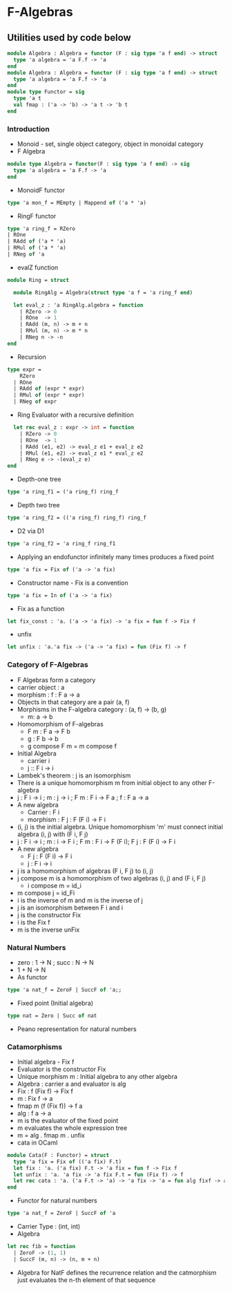 # F-Algebras
## Utilities used by code below
```ocaml
module Algebra : Algebra = functor (F : sig type 'a f end) -> struct
  type 'a algebra = 'a F.f -> 'a
end
module Algebra : Algebra = functor (F : sig type 'a f end) -> struct
  type 'a algebra = 'a F.f -> 'a
end
module type Functor = sig
  type 'a t
  val fmap : ('a -> 'b) -> 'a t -> 'b t
end
```
### Introduction
- Monoid - set, single object category, object in monoidal category
- F Algebra
```ocaml
module type Algebra = functor(F : sig type 'a f end) -> sig
  type 'a algebra = 'a F.f -> 'a
end
```
- MonoidF functor
```ocaml
type 'a mon_f = MEmpty | Mappend of ('a * 'a)
```
- RingF functor
```ocaml
type 'a ring_f = RZero 
| ROne 
| RAdd of ('a * 'a) 
| RMul of ('a * 'a) 
| RNeg of 'a
```
- evalZ function
```ocaml
module Ring = struct

  module RingAlg = Algebra(struct type 'a f = 'a ring_f end)

  let eval_z : 'a RingAlg.algebra = function
    | RZero -> 0
    | ROne  -> 1
    | RAdd (m, n) -> m + n
    | RMul (m, n) -> m * n
    | RNeg n -> -n
end
```
- Recursion
```ocaml
type expr =
    RZero
  | ROne
  | RAdd of (expr * expr)
  | RMul of (expr * expr)
  | RNeg of expr
```
- Ring Evaluator with a recursive definition
```ocaml
  let rec eval_z : expr -> int = function
    | RZero -> 0
    | ROne  -> 1
    | RAdd (e1, e2) -> eval_z e1 + eval_z e2
    | RMul (e1, e2) -> eval_z e1 * eval_z e2
    | RNeg e -> -(eval_z e)
end
```
- Depth-one tree
```ocaml
type 'a ring_f1 = ('a ring_f) ring_f
```
- Depth two tree
```ocaml
type 'a ring_f2 = (('a ring_f) ring_f) ring_f
```
- D2 via D1
```ocaml
type 'a ring_f2 = 'a ring_f ring_f1
```
- Applying an endofunctor infinitely many times produces a fixed point
```ocaml
type 'a fix = Fix of ('a -> 'a fix)
```
- Constructor name - Fix is a convention
```ocaml
type 'a fix = In of ('a -> 'a fix)
```
- Fix as a function
```ocaml
let fix_const : 'a. ('a -> 'a fix) -> 'a fix = fun f -> Fix f
```
- unfix
```ocaml
let unfix : 'a.'a fix -> ('a -> 'a fix) = fun (Fix f) -> f
```
### Category of F-Algebras
- F Algebras form a category
- carrier object : a
- morphism : f : F a -> a
- Objects in that category are a pair (a, f)
- Morphisms in the F-algebra category : (a, f) -> (b, g)
  - m: a -> b
- Homomorphism of F-algebras
  - F m : F a -> F b
  - g : F b -> b
  - g compose F m = m compose f
- Initial Algebra
  - carrier i
  - j :: F i -> i
- Lambek's theorem : j is an isomorphism
- There is a unique homomorphism m from initial object to any other F-algebra
- j : F i -> i ; m : j -> i ; F m : F i -> F a ; f : F a -> a
- A new algebra
  - Carrier : F i
  - morphism : F j : F (F i) -> F i
- (i, j) is the initial algebra. Unique homomorphism 'm' must connect initial algebra (i, j) with (F i, F j)
- j : F i -> i ; m : i -> F i ; F m : F i -> F (F i); F j : F (F i) -> F i
- A new algebra 
  - F j : F (F i) -> F i
  - j : F i -> i
- j is a homomorphism of algebras (F i, F j) to (i, j)
- j compose m is a homomorphism of two algebras (i, j) and (F i, F j)
  - i compose m = id_i
- m compose j = id_Fi
- i is the inverse of m and m is the inverse of j
- j is an isomorphism between F i and i
- j is the constructor Fix
- i is the Fix f
- m is the inverse unFix
### Natural Numbers
- zero : 1 -> N ; succ : N -> N
- 1 + N -> N
- As functor
```ocaml
type 'a nat_f = ZeroF | SuccF of 'a;;
```
- Fixed point (Initial algebra)
```ocaml
type nat = Zero | Succ of nat
```
- Peano representation for natural numbers
### Catamorphisms
- Initial algebra - Fix f
- Evaluator is the constructor Fix
- Unique morphism m : Initial algebra to any other algebra
- Algebra : carrier a and evaluator is alg
- Fix : f (Fix f) -> Fix f
- m : Fix f -> a
- fmap m (f (Fix f)) -> f a
- alg : f a -> a
- m is the evaluator of the fixed point
- m evaluates the whole expression tree
- m = alg . fmap m . unfix
- cata in OCaml
```ocaml
module Cata(F : Functor) = struct
  type 'a fix = Fix of (('a fix) F.t)
  let fix : 'a. ('a fix) F.t -> 'a fix = fun f -> Fix f
  let unfix : 'a. 'a fix -> 'a fix F.t = fun (Fix f) -> f
  let rec cata : 'a. ('a F.t -> 'a) -> 'a fix -> 'a = fun alg fixf -> alg (F.fmap (cata alg) (unfix fixf))
end
```
- Functor for natural numbers
```ocaml
type 'a nat_f = ZeroF | SuccF of 'a
```
- Carrier Type : (int, int)
- Algebra 
```ocaml
let rec fib = function 
  | ZeroF -> (1, 1)
  | SuccF (m, n) -> (n, m + n)
```
- Algebra for NatF defines the recurrence relation and the catmorphism just evaluates the n-th element of that sequence
